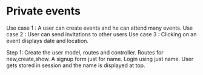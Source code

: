# Private events

Use case 1 : A user can create events and he can attend many events.
Use case 2 : User can send invitations to other users
Use case 3 : Clicking on an event displays date and location.

Step 1:
Create the user model, routes and controller.
Routes for new,create,show. 
A signup form just for name.
Login using just name. 
User gets stored in session and the name is displayed at top.
